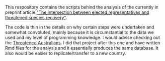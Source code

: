 This respository contains the scripts behind the analysis of the currently in preprint article ["The intersection between elected representatives and threatened species recovery"](https://doi.org/10.32942/X2BC75).

The code is thin in the details on why certain steps were undertaken and somewhat convoluted, mainly because it is circumstantial to the data we used and my level of programming knowledge. I would advise checking out the [Threatened Australians](https://github.com/threatenedaustralians/threatened-australians). I did that project after this one and have written Rmd files for the analysis and it essentially produces the same database. It also would be easier to replicate/transfer to a new country.